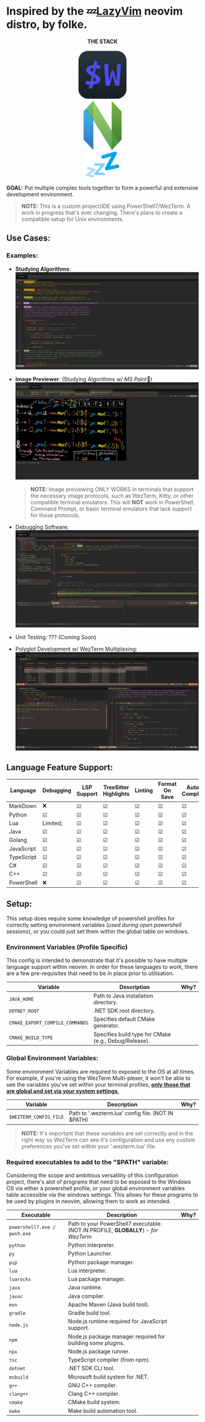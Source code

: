 # Inspired by the 💤[LazyVim](https://github.com/LazyVim/LazyVim) neovim distro, by folke.

**<p align="center" >THE STACK</p>**

<p align="center">
<img src=".images/wezterm.png" alt="WezTerm Logo" width="130" height="130">
  <br>
<img src=".images/neovim_logo.png" alt="NeoVim Logo" width="100" height="130">
  <br>
  <img src=".images/lazy_logo.png" alt="LazyVim Logo" width="100" height="70">
</p>

**GOAL:** Put multiple complex tools together to form a powerful and extensive development environment.

> **NOTE:** This is a custom project/IDE using PowerShell7/WezTerm. A work in progress that's ever changing.
> There's plans to create a compatible setup for Unix environments.

## Use Cases:

### Examples:

- **Studying Algorithms**:
  ![Kandan's Algorithm Code](.images/kandanes_algorithm_code.jpg)
- **Image Previewer**: (Studying Algorithms w/ *MS Paint*🎨)
  ![MS Paint Illustration](.images/image_previewer.jpg)

  > **NOTE:** Image previewing ONLY WORKS in terminals that support the necessary image protocols, such as WezTerm, Kitty, or other compatible terminal emulators. This will **NOT** work in PowerShell, Command Prompt, or basic terminal emulators that lack support for those protocols.

- Debugging Software:
  ![Debugging Code](.images/debugging.jpg)
- Unit Testing: ??? (Coming Soon)
- Polyglot Development w/ WezTerm Multiplexing:
  ![WezTerm Multiplexing](.images/multiplex.jpg)

## Language Feature Support:

| Language   | Debugging | LSP Support | TreeSitter Highlights | Linting  | Format On Save | Auto-Complete | Unit Testing |
| ---------- | --------- | ----------- | --------------------- | -------- | -------------- | ------------- | ------------ |
| MarkDown   | &#x274C;  | &#x2611;    | &#x2611;              | &#x2611; | &#x2611;       | &#x2611;      | &#x274C;     |
| Python     | &#x2611;  | &#x2611;    | &#x2611;              | &#x2611; | &#x2611;       | &#x2611;      | ?            |
| Lua        | Limited;  | &#x2611;    | &#x2611;              | &#x2611; | &#x2611;       | &#x2611;      | ?            |
| Java       | &#x2611;  | &#x2611;    | &#x2611;              | &#x2611; | &#x2611;       | &#x2611;      | ?            |
| Golang     | &#x2611;  | &#x2611;    | &#x2611;              | &#x2611; | &#x2611;       | &#x2611;      | ?            |
| JavaScript | &#x2611;  | &#x2611;    | &#x2611;              | &#x2611; | &#x2611;       | &#x2611;      | ?            |
| TypeScript | &#x2611;  | &#x2611;    | &#x2611;              | &#x2611; | &#x2611;       | &#x2611;      | ?            |
| C#         | &#x2611;  | &#x2611;    | &#x2611;              | &#x2611; | &#x2611;       | &#x2611;      | ?            |
| C++        | &#x2611;  | &#x2611;    | &#x2611;              | &#x2611; | &#x2611;       | &#x2611;      | ?            |
| PowerShell | &#x274C;  | &#x2611;    | &#x2611;              | &#x2611; | &#x2611;       | &#x2611;      | &#x274C;     |

## Setup:

This setup does require some knowledge of powershell profiles for correctly setting environment variables
(_used during open powershell sessions_), or you could just set them within the global table on windows.

### Environment Variables (Profile Specific)

This config is intended to demonstrate that it's possible to have multiple language support within neovim.
In order for these languages to work, there are a few pre-requisites that need to be in place prior to utilisation.

| Variable                        | Description                                           | Why? |
| ------------------------------- | ----------------------------------------------------- | ---- |
| `JAVA_HOME`                     | Path to Java installation directory.                  |      |
| `DOTNET_ROOT`                   | .NET SDK root directory.                              |      |
| `CMAKE_EXPORT_COMPILE_COMMANDS` | Specifies default CMake generator.                    |      |
| `CMAKE_BUILD_TYPE`              | Specifies build type for CMake (e.g., Debug/Release). |      |

### Global Environment Variables:

Some environment Variables are required to exposed to the OS at all times. For example, if you're
using the WezTerm Multi-plexer, it won't be able to see the variables you've set within your terminal
profiles, <u>**only those that are global and set via your system settings**.</u>

| Variable               | Description                                        | Why? |
| ---------------------- | -------------------------------------------------- | ---- |
| `$WEZTERM_CONFIG_FILE` | Path to '.wezterm.lua' config file. (NOT IN $PATH) |      |

> **NOTE:** It's important that these variables are set correctly and in the right way so WezTerm
> can see it's configuration and use any custom preferences you've set within your '.wezterm.lua' file.

### **Required executables to add to the "$PATH" variable:**

Considering the scope and ambitious versatility of this configuration project, there's alot of programs that need to be
exposed to the Windows OS via either a powershell profile, or your global environment variables table accessible via the windows settings.
This allows for these programs to be used by plugins in neovim, allowing them to work as intended.

| Executable                   | Description                                                                         | Why? |
| ---------------------------- | ----------------------------------------------------------------------------------- | ---- |
| `powershell7.exe / pwsh.exe` | Path to your PowerShell7 executable. (NOT IN PROFILE, **GLOBALLY**) - _for WezTerm_ |      |
| `python`                     | Python interpreter.                                                                 |      |
| `py`                         | Python Launcher.                                                                    |      |
| `pip`                        | Python package manager.                                                             |      |
| `lua`                        | Lua interpreter.                                                                    |      |
| `luarocks`                   | Lua package manager.                                                                |      |
| `java`                       | Java runtime.                                                                       |      |
| `javac`                      | Java compiler.                                                                      |      |
| `mvn`                        | Apache Maven (Java build tool).                                                     |      |
| `gradle`                     | Gradle build tool.                                                                  |      |
| `node.js`                    | Node.js runtime required for JavaScript support.                                    |      |
| `npm`                        | Node.js package manager required for building _some_ plugins.                       |      |
| `npx`                        | Node.js package runner.                                                             |      |
| `tsc`                        | TypeScript compiler (from npm).                                                     |      |
| `dotnet`                     | .NET SDK CLI tool.                                                                  |      |
| `msbuild`                    | Microsoft build system for .NET.                                                    |      |
| `g++`                        | GNU C++ compiler.                                                                   |      |
| `clang++`                    | Clang C++ compiler.                                                                 |      |
| `cmake`                      | CMake build system.                                                                 |      |
| `make`                       | Make build automation tool.                                                         |      |
